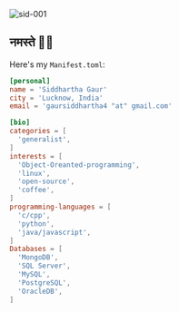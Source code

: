 <p align="left">
  <img src="https://komarev.com/ghpvc/?username=sid-001" alt="sid-001" />
</p>

## नमस्ते 🙏🏻

Here's my `Manifest.toml`:

```toml
[personal]
name = 'Siddhartha Gaur'
city = 'Lucknow, India'
email = 'gaursiddhartha4 "at" gmail.com'

[bio]
categories = [
  'generalist',
]
interests = [
  'Object-Oreanted-programming',
  'linux',
  'open-source',
  'coffee',
]
programming-languages = [
  'c/cpp',
  'python',
  'java/javascript',
]
Databases = [
  'MongoDB',
  'SQL Server',
  'MySQL',
  'PostgreSQL',
  'OracleDB',
]
```
